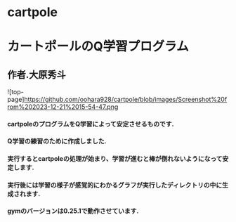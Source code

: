 # cartpole
# カートポールのQ学習プログラム
## 作者.大原秀斗
![top-page]https://github.com/oohara928/cartpole/blob/images/Screenshot%20from%202023-12-21%2015-54-47.png
#### cartpoleのプログラムをQ学習によって安定させるものです.
#### Q学習の練習のために作成しました.
#### 実行するとcartpoleの処理が始まり、学習が進むと棒が倒れないようになって安定します.
#### 実行後には学習の様子が感覚的にわかるグラフが実行したディレクトリの中に生成されます.
#### gymのバージョンは0.25.1で動作させています.
